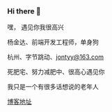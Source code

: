 ### Hi there 👋

嘿， 遇见你我很高兴

杨金达、前端开发工程师，单身狗

杭州、字节跳动、jontyy@163.com

死肥宅、努力减肥中、很高心遇见你

我只是一个有很多话想说的老年人

[博客地址](https://www.yuque.com/jontyy)
